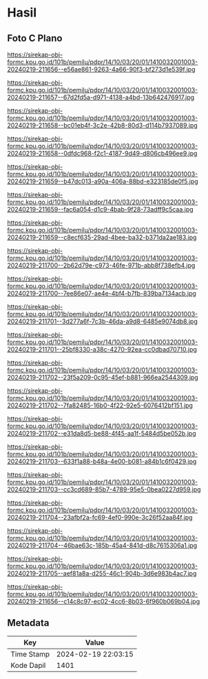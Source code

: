 # Hasil

## Foto C Plano

https://sirekap-obj-formc.kpu.go.id/101b/pemilu/pdpr/14/10/03/20/01/1410032001003-20240219-211656--e56ae861-9263-4a66-90f3-bf273d1e539f.jpg

https://sirekap-obj-formc.kpu.go.id/101b/pemilu/pdpr/14/10/03/20/01/1410032001003-20240219-211657--67d2fd5a-d971-4138-a4bd-13b642476917.jpg

https://sirekap-obj-formc.kpu.go.id/101b/pemilu/pdpr/14/10/03/20/01/1410032001003-20240219-211658--bc01eb4f-3c2e-42b8-80d3-d114b7937089.jpg

https://sirekap-obj-formc.kpu.go.id/101b/pemilu/pdpr/14/10/03/20/01/1410032001003-20240219-211658--0dfdc968-f2c1-4187-9d49-d806cb496ee9.jpg

https://sirekap-obj-formc.kpu.go.id/101b/pemilu/pdpr/14/10/03/20/01/1410032001003-20240219-211659--b47dc013-a90a-406a-88bd-e323185de0f5.jpg

https://sirekap-obj-formc.kpu.go.id/101b/pemilu/pdpr/14/10/03/20/01/1410032001003-20240219-211659--fac6a054-d1c9-4bab-9f28-73adff9c5caa.jpg

https://sirekap-obj-formc.kpu.go.id/101b/pemilu/pdpr/14/10/03/20/01/1410032001003-20240219-211659--c8ecf635-29ad-4bee-ba32-b371da2ae183.jpg

https://sirekap-obj-formc.kpu.go.id/101b/pemilu/pdpr/14/10/03/20/01/1410032001003-20240219-211700--2b62d79e-c973-46fe-971b-abb8f738efb4.jpg

https://sirekap-obj-formc.kpu.go.id/101b/pemilu/pdpr/14/10/03/20/01/1410032001003-20240219-211700--7ee86e07-ae4e-4bf4-b7fb-839ba7134acb.jpg

https://sirekap-obj-formc.kpu.go.id/101b/pemilu/pdpr/14/10/03/20/01/1410032001003-20240219-211701--3d277a6f-7c3b-46da-a9d8-6485e9074db8.jpg

https://sirekap-obj-formc.kpu.go.id/101b/pemilu/pdpr/14/10/03/20/01/1410032001003-20240219-211701--25bf8330-a38c-4270-92ea-cc0dbad70710.jpg

https://sirekap-obj-formc.kpu.go.id/101b/pemilu/pdpr/14/10/03/20/01/1410032001003-20240219-211702--23f5a209-0c95-45ef-b881-966ea2544309.jpg

https://sirekap-obj-formc.kpu.go.id/101b/pemilu/pdpr/14/10/03/20/01/1410032001003-20240219-211702--7fa82485-16b0-4f22-92e5-6076412bf151.jpg

https://sirekap-obj-formc.kpu.go.id/101b/pemilu/pdpr/14/10/03/20/01/1410032001003-20240219-211702--e31da8d5-be88-4f45-aa1f-5484d5be052b.jpg

https://sirekap-obj-formc.kpu.go.id/101b/pemilu/pdpr/14/10/03/20/01/1410032001003-20240219-211703--633f1a88-b48a-4e00-b081-a84b1c6f0429.jpg

https://sirekap-obj-formc.kpu.go.id/101b/pemilu/pdpr/14/10/03/20/01/1410032001003-20240219-211703--cc3cd689-85b7-4789-95e5-0bea0227d959.jpg

https://sirekap-obj-formc.kpu.go.id/101b/pemilu/pdpr/14/10/03/20/01/1410032001003-20240219-211704--23afbf2a-fc69-4ef0-990e-3c26f52aa84f.jpg

https://sirekap-obj-formc.kpu.go.id/101b/pemilu/pdpr/14/10/03/20/01/1410032001003-20240219-211704--46bae63c-185b-45a4-841d-d8c7615306a1.jpg

https://sirekap-obj-formc.kpu.go.id/101b/pemilu/pdpr/14/10/03/20/01/1410032001003-20240219-211705--aef81a8a-d255-46c1-904b-3d6e983b4ac7.jpg

https://sirekap-obj-formc.kpu.go.id/101b/pemilu/pdpr/14/10/03/20/01/1410032001003-20240219-211656--c14c8c97-ec02-4cc6-8b03-6f960b069b04.jpg


## Metadata

| Key        | Value               |
| ---------- | ------------------- |
| Time Stamp | 2024-02-19 22:03:15 |
| Kode Dapil | 1401                |




